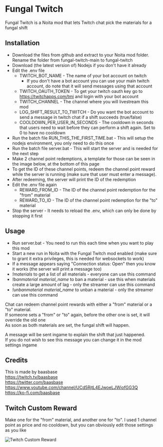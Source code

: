 # Fungal Twitch

Fungal Twitch is a Noita mod that lets Twitch chat pick the materials for a fungal shift

## Installation

- Download the files from github and extract to your Noita mod folder. Rename the folder from fungal-twitch-main to fungal-twitch
- Download (the latest version of) Nodejs if you don't have it already
- Edit the .env file
  - TWITCH_BOT_NAME - The name of your bot account on twitch
    - If you don't have a bot account you can use your main twitch account, do note that it will send messages using that account
  - TWITCH_OAUTH_TOKEN - To get your twitch oauth key go to https://twitchapps.com/tmi and login with your bot account
  - TWITCH_CHANNEL - The channel where you will livestream this mod
  - LOG_SHIFT_RESULT_TO_TWITCH - Do you want the bot account to send a message in twitch chat if a shift succeeds (true/false)
  - COOLDOWN_PER_USER_IN_SECONDS - The cooldown in seconds that users need to wait before they can perform a shift again. Set to 0 to have no cooldown
- Run the batch file RUN_THIS_THE_FIRST_TIME.bat - This will setup the nodejs environment, you only need to do this once
- Run the batch file server.bat - This will start the server and is needed for the next step
- Make 2 channel point redemptions, a template for those can be seen in the image below, at the bottom of this page
- To get the ID of these channel points, redeem the channel point reward while the server is running (make sure that user must enter a message). 
- After redeeming, the server will print the ID of the redemption
- Edit the .env file again
  - REWARD_FROM_ID - The ID of the channel point redemption for the "from" material
  - REWARD_TO_ID - The ID of the channel point redemption for the "to" material
- Stop the server - It needs to reload the .env, which can only be done by stopping it first

## Usage

- Run server.bat - You need to run this each time when you want to play this mod
- Start a new run in Noita with the Fungal Twitch mod enabled (make sure to grant it extra privileges, this is needed for websockets to work)
- If a message appears saying "Connection status: Open" then you know it works (the server will print a message too)
- *!materials* to get a list of all materials - everyone can use this command
- *!banmaterial material_name* to ban a material - use this when materials create a large amount of lag - only the streamer can use this command
- *!unbanmaterial material_name* to unban a material - only the streamer can use this command

Chat can redeem channel point rewards with either a "from" material or a "to" material.  
If someone sets a "from" or "to" again, before the other one is set, it will override the old one  
As soon as both materials are set, the fungal shift will happen.

A message will be sent ingame to explain the shift that just happened.  
If you do not wish to see this message you can change it in the mod settings ingame

## Credits

This is made by baasbase  
https://twitch.tv/baasbase  
https://twitter.com/baasbase  
https://www.youtube.com/channel/UCd5RjtL4EJwoeLJWiofGG3Q  
https://ko-fi.com/baasbase

## Twitch Custom Reward

Make one for the "from" material, and another one for "to". I used 1 channel point as price and no cooldown, but you can obviously edit those settings as you like

![Twitch Custom Reward](https://i.imgur.com/vXgmVTD.png)
